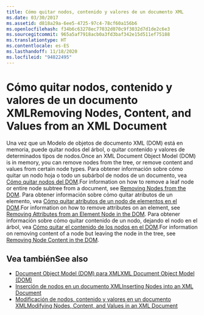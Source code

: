 ```yaml
---
title: Cómo quitar nodos, contenido y valores de un documento XML
ms.date: 03/30/2017
ms.assetid: d818a29a-6ee5-4725-97c4-78cf60a156b6
ms.openlocfilehash: f34b6c63278ec77032d070c9f3032d7d1de2c6e3
ms.sourcegitcommit: 965a5af7918acb0a3fd3baf342e15d511ef75188
ms.translationtype: HT
ms.contentlocale: es-ES
ms.lasthandoff: 11/18/2020
ms.locfileid: "94822495"
---
```

# <a name="removing-nodes-content-and-values-from-an-xml-document"></a><span data-ttu-id="c43ba-102">Cómo quitar nodos, contenido y valores de un documento XML</span><span class="sxs-lookup"><span data-stu-id="c43ba-102">Removing Nodes, Content, and Values from an XML Document</span></span>
<span data-ttu-id="c43ba-103">Una vez que un Modelo de objetos de documento XML (DOM) está en memoria, puede quitar nodos del árbol, o quitar contenido y valores de determinados tipos de nodos.</span><span class="sxs-lookup"><span data-stu-id="c43ba-103">Once an XML Document Object Model (DOM) is in memory, you can remove nodes from the tree, or remove content and values from certain node types.</span></span> <span data-ttu-id="c43ba-104">Para obtener información sobre cómo quitar un nodo hoja o todo un subárbol de nodos de un documento, vea [Cómo quitar nodos del DOM](removing-nodes-from-the-dom.md).</span><span class="sxs-lookup"><span data-stu-id="c43ba-104">For information on how to remove a leaf node or entire node subtree from a document, see [Removing Nodes from the DOM](removing-nodes-from-the-dom.md).</span></span> <span data-ttu-id="c43ba-105">Para obtener información sobre cómo quitar atributos de un elemento, vea [Cómo quitar atributos de un nodo de elementos en el DOM](removing-attributes-from-an-element-node-in-the-dom.md).</span><span class="sxs-lookup"><span data-stu-id="c43ba-105">For information on how to remove attributes on an element, see [Removing Attributes from an Element Node in the DOM](removing-attributes-from-an-element-node-in-the-dom.md).</span></span> <span data-ttu-id="c43ba-106">Para obtener información sobre cómo quitar contenido de un nodo, dejando el nodo en el árbol, vea [Cómo quitar el contenido de los nodos en el DOM](removing-node-content-in-the-dom.md).</span><span class="sxs-lookup"><span data-stu-id="c43ba-106">For information on removing content of a node but leaving the node in the tree, see [Removing Node Content in the DOM](removing-node-content-in-the-dom.md).</span></span>  
  
## <a name="see-also"></a><span data-ttu-id="c43ba-107">Vea también</span><span class="sxs-lookup"><span data-stu-id="c43ba-107">See also</span></span>

- [<span data-ttu-id="c43ba-108">Document Object Model (DOM) para XML</span><span class="sxs-lookup"><span data-stu-id="c43ba-108">XML Document Object Model (DOM)</span></span>](xml-document-object-model-dom.md)
- [<span data-ttu-id="c43ba-109">Inserción de nodos en un documento XML</span><span class="sxs-lookup"><span data-stu-id="c43ba-109">Inserting Nodes into an XML Document</span></span>](inserting-nodes-into-an-xml-document.md)
- [<span data-ttu-id="c43ba-110">Modificación de nodos, contenido y valores en un documento XML</span><span class="sxs-lookup"><span data-stu-id="c43ba-110">Modifying Nodes, Content, and Values in an XML Document</span></span>](modifying-nodes-content-and-values-in-an-xml-document.md)
